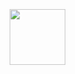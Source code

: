 <!---
<iframe src="https://giphy.com/embed/D9kRCocIGZ9f2" width="4JUdGzvrMFDWrUUwY3toJATSeNwjn54LkCnKBPRzDuhzi5vSepHfUckJNxRL2gjkNrSqtCoRUrEDAgRwsQvVCjZbRyFTLRNyDmT1a1boZVgifs/sword-D9kRCocIGZ9f2">via GIPHY</a></p>
---->

<div id="header" align="center">
  <img src="https://giphy.com/embed/D9kRCocIGZ9f2" width="100"/>
</div>

